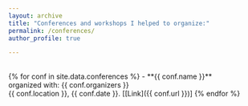 ```yaml
---
layout: archive
title: "Conferences and workshops I helped to organize:"
permalink: /conferences/
author_profile: true

---
```

<br>
{% for conf in site.data.conferences %}
- **{{ conf.name }}**<br>
organized with: {{ conf.organizers }}<br>
{{ conf.location }}, {{ conf.date }}.
[[Link]({{ conf.url }})]
{% endfor %}


